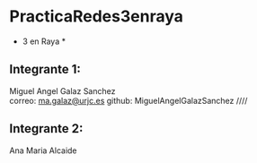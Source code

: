 # PracticaRedes3enraya

* 3 en Raya *

## Integrante 1:                                    
Miguel Angel Galaz Sanchez  
correo:
ma.galaz@urjc.es
github:
MiguelAngelGalazSanchez
////
## Integrante 2:
Ana Maria Alcaide
